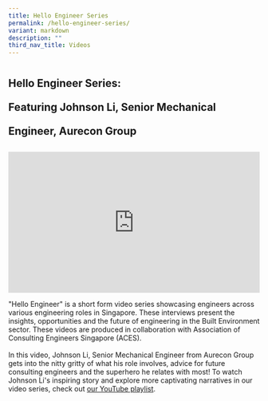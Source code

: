 ```yaml
---
title: Hello Engineer Series
permalink: /hello-engineer-series/
variant: markdown
description: ""
third_nav_title: Videos
---
```

<h2 style="line-height: 3rem;">Hello Engineer Series: <br>Featuring Johnson Li, Senior Mechanical Engineer, Aurecon Group</h2>
<p></p>
<div style="position: relative; width: 100%; padding-bottom: 56.2%;">
    <iframe style="position: absolute; width: 100%; height: 100%;" allowfullscreen="true" frameborder="0" src="https://www.youtube.com/embed/A5IWa6jcXsc?si=JQgxOY4xH61PFuQ7&amp;rel=0"></iframe>
</div>
<p>"Hello Engineer" is a short form video series showcasing engineers across various engineering roles in Singapore. These interviews present the insights, opportunities and the future of engineering in the Built Environment sector. These videos are produced in collaboration with Association of Consulting Engineers Singapore (ACES).
<br>
<br>In this video, Johnson Li, Senior Mechanical Engineer from Aurecon Group gets into the nitty gritty of what his role involves, advice for future consulting engineers and the superhero he relates with most! To watch Johnson Li's inspiring story and explore more captivating narratives in our video series, check out <a rel="noopener noreferrer nofollow" target="_blank" href="https://www.youtube.com/watch?v=A5IWa6jcXsc&amp;list=PLdK8R3BFsgFtZZMemrvn6ssyqnJD1jMlp">our YouTube playlist</a>.</p>